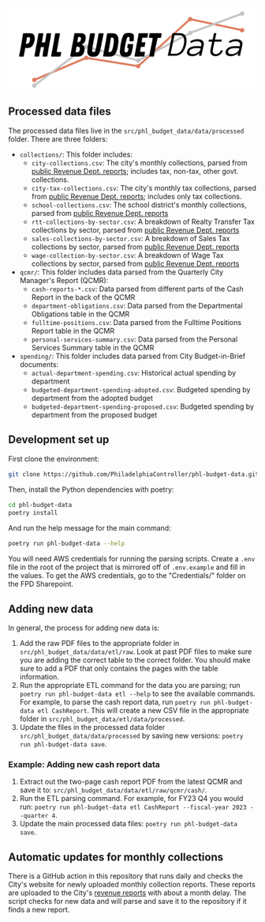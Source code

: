 
<p align="center">
<img src="static/PHL%20Budget%20Data%20Logo.png"/>
</p>


## Processed data files

The processed data files live in the `src/phl_budget_data/data/processed` folder.
There are three folders:

- `collections/`: This folder includes:
  - `city-collections.csv`: The city's monthly collections, parsed from [public Revenue Dept. reports](https://www.phila.gov/documents/fy-2023-city-monthly-revenue-collections/); includes tax, non-tax, other govt. collections.
  - `city-tax-collections.csv`: The city's monthly tax collections, parsed from [public Revenue Dept. reports](https://www.phila.gov/documents/fy-2023-city-monthly-revenue-collections/); includes only tax collections.
  - `school-collections.csv`: The school district's monthly collections, parsed from [public Revenue Dept. reports](https://www.phila.gov/documents/fy-2023-school-district-monthly-revenue-collections/)
  - `rtt-collections-by-sector.csv`: A breakdown of Realty Transfer Tax collections by sector, parsed from [public Revenue Dept. reports](https://www.phila.gov/documents/2023-realty-transfer-tax-collection/)
  - `sales-collections-by-sector.csv`: A breakdown of Sales Tax collections by sector, parsed from [public Revenue Dept. reports](https://www.phila.gov/documents/annual-sales-tax-collections-reports/)
  - `wage-collection-by-sector.csv`: A breakdown of Wage Tax collections by sector, parsed from [public Revenue Dept. reports](https://www.phila.gov/documents/2023-wage-tax-by-industry/)
- `qcmr/`: This folder includes data parsed from the Quarterly City Manager's Report (QCMR):
  - `cash-reports-*.csv`: Data parsed from different parts of the Cash Report in the back of the QCMR
  - `department-obligations.csv`: Data parsed from the Departmental Obligations table in the QCMR
  - `fulltime-positions.csv`: Data parsed from the Fulltime Positions Report table in the QCMR
  - `personal-services-summary.csv`: Data parsed from the Personal Services Summary table in the QCMR
- `spending/`: This folder includes data parsed from City Budget-in-Brief documents:
  - `actual-department-spending.csv`: Historical actual spending by department
  - `budgeted-department-spending-adopted.csv`: Budgeted spending by department from the adopted budget
  - `budgeted-department-spending-proposed.csv`: Budgeted spending by department from the proposed budget

## Development set up

First clone the environment:

```bash
git clone https://github.com/PhiladelphiaController/phl-budget-data.git
```

Then, install the Python dependencies with poetry:

```bash
cd phl-budget-data
poetry install
```

And run the help message for the main command:

```bash
poetry run phl-budget-data --help
```

You will need AWS credentials for running the parsing scripts. Create a `.env` file in the root of the project
that is mirrored off of `.env.example` and fill in the values. To get the AWS 
credentials, go to the "Credentials/" folder on the FPD Sharepoint.


## Adding new data

In general, the process for adding new data is:

1. Add the raw PDF files to the appropriate folder in `src/phl_budget_data/data/etl/raw`. Look at past PDF files to make sure you are adding the correct table to the correct folder. You should make sure to add a PDF that only contains the pages with the table information.
2. Run the appropriate ETL command for the data you are parsing; run `poetry run phl-budget-data etl --help` to see the available commands. For example, to parse the cash report data, run `poetry run phl-budget-data etl CashReport`. This will create a new CSV file in the appropriate folder in `src/phl_budget_data/etl/data/processed`.
3. Update the files in the processed data folder `src/phl_budget_data/data/processed` by saving new versions: `poetry run phl-budget-data save`.

### Example: Adding new cash report data

1. Extract out the two-page cash report PDF from the latest QCMR and save it to: `src/phl_budget_data/data/etl/raw/qcmr/cash/`.
2. Run the ETL parsing command. For example, for FY23 Q4 you would run: `poetry run phl-budget-data etl CashReport --fiscal-year 2023 --quarter 4`.
3. Update the main processed data files: `poetry run phl-budget-data save`.

## Automatic updates for monthly collections

There is a GitHub action in this repository that runs daily and checks the City's website for newly uploaded monthly collection
reports. These reports are uploaded to the City's [revenue reports](https://www.phila.gov/departments/department-of-revenue/reports/) with
about a month delay. The script checks for new data and will parse and save it to the repository if it finds a new report.